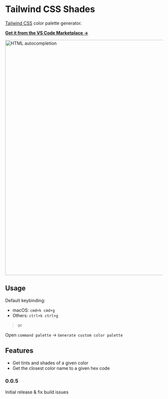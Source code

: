 # Tailwind CSS Shades

[Tailwind CSS](https://tailwindcss.com/) color palette generator.

**[Get it from the VS Code Marketplace →](https://marketplace.visualstudio.com/items?itemName=bourhaouta.tailwindshades)**

<img src="https://raw.githubusercontent.com/bourhaouta/vscode-tailwindshades/master/media/demo.gif" alt="HTML autocompletion" width="750">

## Usage

Default keybinding:

- macOS: `cmd+k cmd+g`
- Others: `ctrl+k ctrl+g`

> or

Open `command palette` → `Generate custom color palette`

## Features

- Get tints and shades of a given color
- Get the closest color name to a given hex code

### 0.0.5

Initial release & fix build issues
